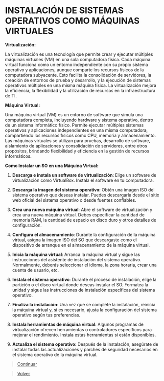 # INSTALACIÓN DE SISTEMAS OPERATIVOS COMO MÁQUINAS VIRTUALES

**Virtualización:**

La virtualización es una tecnología que permite crear y ejecutar múltiples máquinas virtuales (VM) en una sola computadora física. Cada máquina virtual funciona como un entorno independiente con su propio sistema operativo y aplicaciones, aunque comparte los recursos físicos de la computadora subyacente. Esto facilita la consolidación de servidores, la creación de entornos de prueba y desarrollo, y la ejecución de sistemas operativos múltiples en una misma máquina física. La virtualización mejora la eficiencia, la flexibilidad y la utilización de recursos en la infraestructura de TI.

**Máquina Virtual:**

Una máquina virtual (VM) es un entorno de software que simula una computadora completa, incluyendo hardware y sistema operativo, dentro de un sistema informático físico. Permite ejecutar múltiples sistemas operativos y aplicaciones independientes en una misma computadora, compartiendo los recursos físicos como CPU, memoria y almacenamiento. Las máquinas virtuales se utilizan para pruebas, desarrollo de software, aislamiento de aplicaciones y consolidación de servidores, entre otros propósitos, brindando flexibilidad y eficiencia en la gestión de recursos informáticos.

**Como Instalar un SO en una Máquina Virtual:**

1. **Descarga e instala un software de virtualización**: Elige un software de virtualización como VirtualBox. Instala el software en tu computadora.

2. **Descarga la imagen del sistema operativo**: Obtén una imagen ISO del sistema operativo que deseas instalar. Puedes descargarla desde el sitio web oficial del sistema operativo o desde fuentes confiables.

3. **Crea una nueva máquina virtual**: Abre el software de virtualización y crea una nueva máquina virtual. Debes especificar la cantidad de memoria RAM, la cantidad de espacio en disco duro y otros detalles de configuración.

4. **Configura el almacenamiento**: Durante la configuración de la máquina virtual, asigna la imagen ISO del SO que descargaste como el dispositivo de arranque en el almacenamiento de la máquina virtual.

5. **Inicia la máquina virtual**: Arranca la máquina virtual y sigue las instrucciones del asistente de instalación del sistema operativo. Normalmente, deberás seleccionar el idioma, la zona horaria, crear una cuenta de usuario, etc.

6. **Instala el sistema operativo**: Durante el proceso de instalación, elige la partición o el disco virtual donde deseas instalar el SO. Formatea la unidad y sigue las instrucciones de instalación específicas del sistema operativo.

7. **Finaliza la instalación**: Una vez que se complete la instalación, reinicia la máquina virtual y, si es necesario, ajusta la configuración del sistema operativo según tus preferencias.

8. **Instala herramientas de máquina virtual**: Algunos programas de virtualización ofrecen herramientas o controladores específicos para mejorar el rendimiento. Instala estas herramientas si están disponibles.

9. **Actualiza el sistema operativo**: Después de la instalación, asegúrate de instalar todas las actualizaciones y parches de seguridad necesarios en el sistema operativo de la máquina virtual.



> [Continuar](Tarea3-4.md)

> [Volver](Tarea3-2.md)

